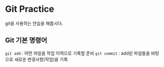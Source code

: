# Git Practice

git을 사용하는 연습을 해봅시다.

## Git 기본 명령어

`git add` : 어떤 파일을 작업 이력으로 기록할 준비
`git commit` : add된 파일들을 바탕으로 새로운 변경사항(작업)을 기록